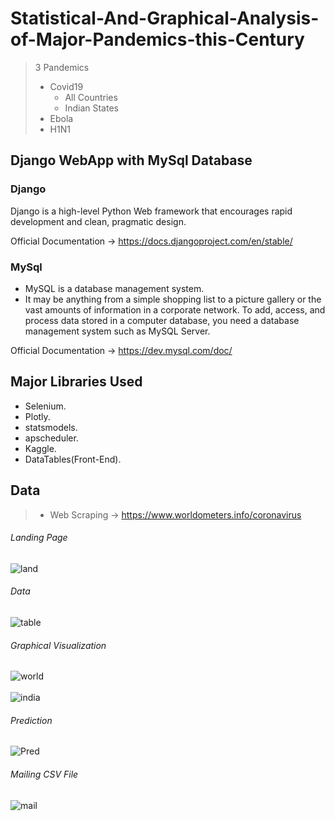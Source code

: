 # Statistical-And-Graphical-Analysis-of-Major-Pandemics-this-Century

> 3 Pandemics
>  - Covid19
>     - All Countries
>     - Indian States
>  - Ebola
>  - H1N1

## Django WebApp with MySql Database

### Django
Django is a high-level Python Web framework that encourages rapid development and clean, pragmatic design.

Official Documentation -> https://docs.djangoproject.com/en/stable/

### MySql
- MySQL is a database management system.
- It may be anything from a simple shopping list to a picture gallery or the vast amounts of information in a corporate network. To add, access, and process data stored in a computer database, you need a database management system such as MySQL Server.

Official Documentation -> https://dev.mysql.com/doc/

## Major Libraries Used
- Selenium.
- Plotly.
- statsmodels.
- apscheduler.
- Kaggle.
- DataTables(Front-End).

## Data 
> - Web Scraping -> https://www.worldometers.info/coronavirus
<!---
> - All Countries -> https://covid19.who.int
> - Indian States -> https://www.kaggle.com/sudalairajkumar/covid19-in-india
--->


###### Landing Page
![land](https://github.com/prashanth-ds/Statistical-And-Graphical-Analysis-of-Major-Pandemics-this-Century/blob/master/Pandemics/static/Pandemics/Snapshots/land.jpg)

###### Data
![table](https://github.com/prashanth-ds/Statistical-And-Graphical-Analysis-of-Major-Pandemics-this-Century/blob/master/Pandemics/static/Pandemics/Snapshots/table.jpg)

###### Graphical Visualization
![world](https://github.com/prashanth-ds/Statistical-And-Graphical-Analysis-of-Major-Pandemics-this-Century/blob/master/Pandemics/static/Pandemics/Snapshots/gr_map.jpg)
<br/>
<br/>
![india](https://github.com/prashanth-ds/Statistical-And-Graphical-Analysis-of-Major-Pandemics-this-Century/blob/master/Pandemics/static/Pandemics/Snapshots/in_map.jpg)

###### Prediction
![Pred](https://github.com/prashanth-ds/Statistical-And-Graphical-Analysis-of-Major-Pandemics-this-Century/blob/master/Pandemics/static/Pandemics/Snapshots/pred.jpg)

###### Mailing CSV File
![mail](https://github.com/prashanth-ds/Statistical-And-Graphical-Analysis-of-Major-Pandemics-this-Century/blob/master/Pandemics/static/Pandemics/Snapshots/mail.jpg)
